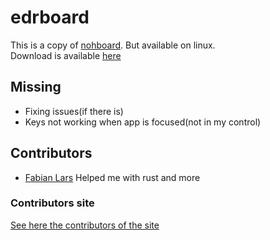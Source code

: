 # edrboard
This is a copy of [nohboard](https://github.com/ThoNohT/NohBoard). But available on linux.<br>
Download is available [here](https://www.edrboard.tk)


## Missing
* Fixing issues(if there is)
* Keys not working when app is focused(not in my control)


## Contributors

* [Fabian Lars](https://github.com/fabianlars) Helped me with rust and more

### Contributors site
[See here the contributors of the site](./docs/README.md)